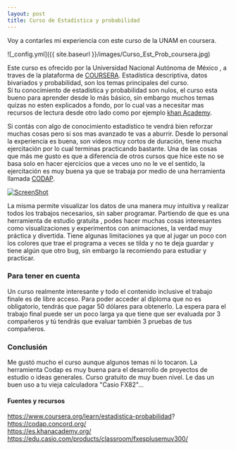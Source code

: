 ```yaml
---
layout: post
title: Curso de Estadística y probabilidad 
---
```


Voy a contarles mi experiencia con este curso de la UNAM en coursera.

![_config.yml]({{ site.baseurl }}/images/Curso_Est_Prob_coursera.jpg)

Este curso es ofrecido por la Universidad Nacional Autónoma de México , a traves de la plataforma de [COURSERA](https://www.coursera.org/). 
Estadística descriptiva, datos bivariados y probabilidad, son los temas principales del curso.    
Si tu conocimiento de estadística y probabilidad son nulos, el curso esta bueno para aprender desde lo más básico, sin embargo muchos temas quizas no esten explicados a fondo, por lo cual vas a necesitar mas recursos de lectura desde otro lado como por ejemplo [khan Academy](https://es.khanacademy.org/).   

Si contás con algo de conocimiento estadístico te vendrá bien reforzar muchas cosas pero si sos mas avanzado te vas a aburrir.
Desde lo personal la experiencia es buena, son videos muy cortos de duración, tiene mucha ejercitación por lo cual terminas practicando bastante.
Una de las cosas que más me gusto es que a diferencia de otros cursos que hice este no se basa solo en hacer ejercicios que a veces uno no le ve el sentido, la ejercitación es muy buena ya que se trabaja por medio de una herramienta llamada [CODAP](https://codap.concord.org/).

[![ScreenShot](https://codap.concord.org/wp-content/themes/cc/img/codap-logo.png)](https://codap.concord.org/wp-content/uploads/2017/03/codap.mp4)

La misma permite visualizar los datos de una manera muy intuitiva y realizar todos los trabajos necesarios, sin saber programar. Partiendo de que es una herramienta de estudio gratuita , podes hacer muchas cosas interesantes como visualizaciones y experimentos con animaciones, la verdad muy práctica y divertida.
Tiene algunas limitaciones ya que al jugar un poco con los colores que trae el programa a veces se tilda y no te deja guardar y tiene algún que otro bug, sin embargo la recomiendo para estudiar y practicar.

### Para tener en cuenta

Un curso realmente interesante y todo el contenido inclusive el trabajo finale es de libre acceso.
Para poder acceder al diploma que no es obligatorio, tendrás que pagar 50 dólares para obtenerlo.
La espera para el trabajo final puede ser un poco larga ya que tiene que ser evaluada por 3 compañeros y tú tendrás que evaluar también 3 pruebas de tus compañeros.

### Conclusión
Me gustó mucho el curso aunque algunos temas ni lo tocaron.
La herramienta Codap es muy buena para el desarrollo de proyectos de estudio o ideas generales.
Curso gratuito de muy buen nivel.
Le das un buen uso a tu vieja calculadora "Casio FX82"...

#### Fuentes y recursos

https://www.coursera.org/learn/estadistica-probabilidad?   
https://codap.concord.org/   
https://es.khanacademy.org/   
https://edu.casio.com/products/classroom/fxesplusemuv300/   




